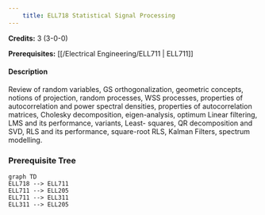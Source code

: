```yaml
---
    title: ELL718 Statistical Signal Processing
---
```

**Credits:** 3 (3-0-0)



**Prerequisites:** [[/Electrical Engineering/ELL711 | ELL711]]

#### Description 
Review of random variables, GS orthogonalization, geometric concepts, notions of projection, random processes, WSS processes, properties of autocorrelation and power spectral densities, properties of autocorrelation matrices, Cholesky decomposition, eigen-analysis, optimum Linear filtering, LMS and its performance, variants, Least- squares, QR decomposition and SVD, RLS and its performance, square-root RLS, Kalman Filters, spectrum modelling.

### Prerequisite Tree

```mermaid
graph TD
ELL718 --> ELL711
ELL711 --> ELL205
ELL711 --> ELL311
ELL311 --> ELL205
```